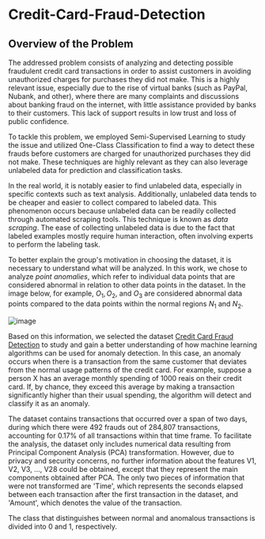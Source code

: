 # Credit-Card-Fraud-Detection
## Overview of the Problem

The addressed problem consists of analyzing and detecting possible fraudulent credit card transactions in order to assist customers in avoiding unauthorized charges for purchases they did not make. This is a highly relevant issue, especially due to the rise of virtual banks (such as PayPal, Nubank, and other), where there are many complaints and discussions about banking fraud on the internet, with little assistance provided by banks to their customers. This lack of support results in low trust and loss of public confidence.

To tackle this problem, we employed Semi-Supervised Learning to study the issue and utilized One-Class Classification to find a way to detect these frauds before customers are charged for unauthorized purchases they did not make. These techniques are highly relevant as they can also leverage unlabeled data for prediction and classification tasks.

In the real world, it is notably easier to find unlabeled data, especially in specific contexts such as text analysis. Additionally, unlabeled data tends to be cheaper and easier to collect compared to labeled data. This phenomenon occurs because unlabeled data can be readily collected through automated scraping tools. This technique is known as *data scraping*. The ease of collecting unlabeled data is due to the fact that labeled examples mostly require human interaction, often involving experts to perform the labeling task.

To better explain the group's motivation in choosing the dataset, it is necessary to understand what will be analyzed. In this work, we chose to analyze *point anomalies*, which refer to individual data points that are considered abnormal in relation to other data points in the dataset. In the image below, for example, $O_1, O_2$, and $O_3$ are considered abnormal data points compared to the data points within the normal regions $N_1$ and $N_2$.

![image](https://github.com/julianafalves/Credit-Card-Fraud-Detection/assets/49698966/880ef261-8627-4c6c-b5ec-df8f0ac00a88)


Based on this information, we selected the dataset [Credit Card Fraud Detection](https://www.kaggle.com/datasets/mlg-ulb/creditcardfraud) to study and gain a better understanding of how machine learning algorithms can be used for anomaly detection. In this case, an anomaly occurs when there is a transaction from the same customer that deviates from the normal usage patterns of the credit card. For example, suppose a person X has an average monthly spending of 1000 reais on their credit card. If, by chance, they exceed this average by making a transaction significantly higher than their usual spending, the algorithm will detect and classify it as an anomaly.

The dataset contains transactions that occurred over a span of two days, during which there were 492 frauds out of 284,807 transactions, accounting for 0.17% of all transactions within that time frame. To facilitate the analysis, the dataset only includes numerical data resulting from Principal Component Analysis (PCA) transformation. However, due to privacy and security concerns, no further information about the features V1, V2, V3, ..., V28 could be obtained, except that they represent the main components obtained after PCA. The only two pieces of information that were not transformed are 'Time', which represents the seconds elapsed between each transaction after the first transaction in the dataset, and 'Amount', which denotes the value of the transaction.

The class that distinguishes between normal and anomalous transactions is divided into 0 and 1, respectively.
